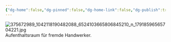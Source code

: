 ```yaml
---
{"dg-home":false,"dg-pinned":false,"dg-home-link":false,"dg-publish":true,"tags":["dgblip"],"disabled rules":["yaml-title","yaml-title-alias","file-name-heading"],"title":"philipp on instagram @ 2023-09-08","created-date":"2023-09-08T15:00:00","updated-date":"2025-05-02T17:43:08","dg-path":"blips/17918596565704221.md","permalink":"/blips/17918596565704221/","dgPassFrontmatter":true}
---
```



![375672989_1042118190482088_6524103665806845210_n_17918596565704221.jpg](/img/user/attachments/375672989_1042118190482088_6524103665806845210_n_17918596565704221.jpg)
Aufenthaltsraum für fremde Handwerker.



